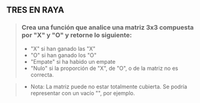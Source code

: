 ## TRES EN RAYA

> ### Crea una función que analice una matriz 3x3 compuesta por "X" y "O" y retorne lo siguiente:
> - "X" si han ganado las "X"
> - "O" si han ganado los "O"
> - "Empate" si ha habido un empate
> - "Nulo" si la proporción de "X", de "O", o de la matriz no es correcta.

> - Nota: La matriz puede no estar totalmente cubierta. Se podría representar con un vacío "", por ejemplo.